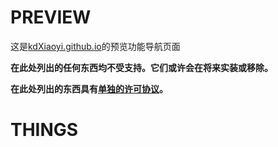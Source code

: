 # PREVIEW
这是[kdXiaoyi.github.io](/index.htm)的预览功能导航页面

**在此处列出的任何东西均不受支持。它们或许会在将来实装或移除。**

**在此处列出的东西具有[单独的许可协议](https://kdx233.github.io/preview/license_preview)。**

# THINGS